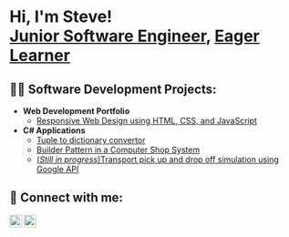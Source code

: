 

<h1>Hi, I'm Steve! <br/><a href="https://github.com/Steve-Lotter">Junior Software Engineer</a>, <a href="https://www.linkedin.com/in/stefann-lotter-7792b6290/">Eager Learner</a></h1>

<h2>👨‍💻 Software Development Projects:</h2>

- <b>Web Development Portfolio</b>
  - [Responsive Web Design using HTML, CSS, and JavaScript](https://github.com/Steve-Lotter/Responsive-Web-Design/blob/main/README.md)
- <b>C# Applications</b>
  - [Tuple to dictionary convertor](https://github.com/Steve-Lotter/Tuple-to-Dictionary-convertor-using-.dll)
  - [Builder Pattern in a Computer Shop System](https://github.com/Steve-Lotter/computer-shop-builder-pattern)
  - [(*Still in progress*)Transport pick up and drop off simulation using Google API](https://github.com/Steve-Lotter/computer-shop-builder-pattern)

<h2> 🤳 Connect with me:</h2>

[<img align="left" alt="Steve | LinkedIn" width="22px" src="https://cdn.jsdelivr.net/npm/simple-icons@v3/icons/linkedin.svg" />][linkedin]
[<img align="left" alt="Steve | GitHub" width="22px" src="https://cdn.jsdelivr.net/npm/simple-icons@v3/icons/github.svg" />][github]

<br/>

[linkedin]: https://www.instagram.com/stefann_lotter_4?igsh=cGRyYmp5emQ0NXZy
[github]: https://github.com/Steve-Lotter

<!--
**Steve/Lotter** is a ✨ special ✨ repository because its `README.md` (this file) appears on your GitHub profile.
-->
